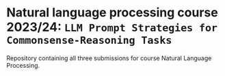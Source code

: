 # Natural language processing course 2023/24: `LLM Prompt Strategies for Commonsense-Reasoning Tasks`

Repository containing all three submissions for course Natural Language Processing.
